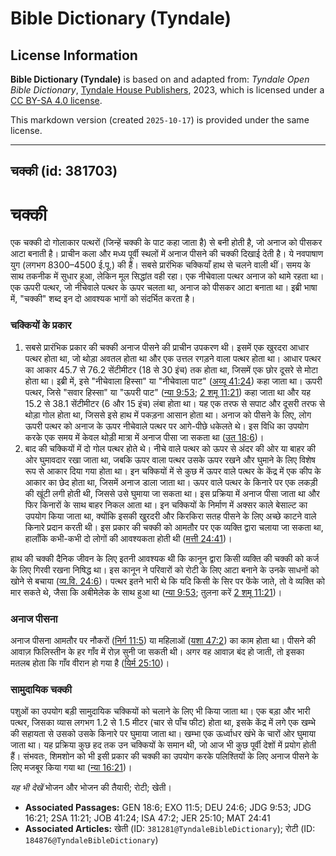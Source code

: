 # Bible Dictionary (Tyndale)

## License Information

**Bible Dictionary (Tyndale)** is based on and adapted from: _Tyndale Open Bible Dictionary_, [Tyndale House Publishers](https://tyndaleopenresources.com/), 2023, which is licensed under a [CC BY-SA 4.0 license](https://creativecommons.org/licenses/by-sa/4.0/legalcode.en).

This markdown version (created `2025-10-17`) is provided under the same license.



--------------------------------

## चक्की (id: 381703)

चक्की
=====

एक चक्की दो गोलाकार पत्थरों (जिन्हें चक्की के पाट कहा जाता है) से बनी होती है, जो अनाज को पीसकर आटा बनाती है। प्राचीन कला और मध्य पूर्वी स्थलों में अनाज पीसने की चक्की दिखाई देती है। ये नवपाषाण युग (लगभग 8300–4500 ई.पू.) की हैं। सबसे प्रारंभिक चक्कियाँ हाथ से चलने वाली थीं। समय के साथ तकनीक में सुधार हुआ, लेकिन मूल सिद्धांत वही रहा। एक नीचेवाला पत्थर अनाज को थामे रहता था। एक ऊपरी पत्थर, जो नीचेवाले पत्थर के ऊपर चलता था, अनाज को पीसकर आटा बनाता था। इब्री भाषा में, "चक्की" शब्द इन दो आवश्यक भागों को संदर्भित करता है।

### चक्कियों के प्रकार

1. सबसे प्रारंभिक प्रकार की चक्की अनाज पीसने की प्राचीन उपकरण थी। इसमें एक खुरदरा आधार पत्थर होता था, जो थोड़ा अवतल होता था और एक उत्तल रगड़ने वाला पत्थर होता था। आधार पत्थर का आकार 45\.7 से 76\.2 सेंटीमीटर (18 से 30 इंच) तक होता था, जिसमें एक छोर दूसरे से मोटा होता था। इब्री में, इसे "नीचेवाला हिस्सा" या "नीचेवाला पाट" ([अय्यू 41:24](https://ref.ly/Job41:24)) कहा जाता था। ऊपरी पत्थर, जिसे "सवार हिस्सा" या "ऊपरी पाट" ([न्या 9:53](https://ref.ly/Judg9:53); [2 शमू 11:21](https://ref.ly/2Sam11:21)) कहा जाता था और यह 15\.2 से 38\.1 सेंटीमीटर (6 और 15 इंच) लंबा होता था। यह एक तरफ से सपाट और दूसरी तरफ से थोड़ा गोल होता था, जिससे इसे हाथ में पकड़ना आसान होता था। अनाज को पीसने के लिए, लोग ऊपरी पत्थर को अनाज के ऊपर नीचेवाले पत्थर पर आगे\-पीछे धकेलते थे। इस विधि का उपयोग करके एक समय में केवल थोड़ी मात्रा में अनाज पीसा जा सकता था ([उत 18:6](https://ref.ly/Gen18:6))।
2. बाद की चक्कियों में दो गोल पत्थर होते थे। नीचे वाले पत्थर को ऊपर से अंदर की ओर या बाहर की ओर घुमावदार रखा जाता था, जबकि ऊपर वाला पत्थर उसके ऊपर रखने और घुमाने के लिए विशेष रूप से आकार दिया गया होता था। इन चक्कियों में से कुछ में ऊपर वाले पत्थर के केंद्र में एक कीप के आकार का छेद होता था, जिसमें अनाज डाला जाता था। ऊपर वाले पत्थर के किनारे पर एक लकड़ी की खूंटी लगी होती थी, जिससे उसे घुमाया जा सकता था। इस प्रक्रिया में अनाज पीसा जाता था और फिर किनारों के साथ बाहर निकल आता था। इन चक्कियों के निर्माण में अक्सर काले बेसाल्ट का उपयोग किया जाता था, क्योंकि इसकी खुरदरी और किरकिरा सतह पीसने के लिए अच्छे काटने वाले किनारे प्रदान करती थी। इस प्रकार की चक्की को आमतौर पर एक व्यक्ति द्वारा चलाया जा सकता था, हालाँकि कभी\-कभी दो लोगों की आवश्यकता होती थी ([मत्ती 24:41](https://ref.ly/Matt24:41))।

हाथ की चक्की दैनिक जीवन के लिए इतनी आवश्यक थी कि कानून द्वारा किसी व्यक्ति की चक्की को कर्ज के लिए गिरवी रखना निषिद्ध था। इस कानून ने परिवारों को रोटी के लिए आटा बनाने के उनके साधनों को खोने से बचाया ([व्य.वि. 24:6](https://ref.ly/Deut24:6))। पत्थर इतने भारी थे कि यदि किसी के सिर पर फेंके जाते, तो वे व्यक्ति को मार सकते थे, जैसा कि अबीमेलेक के साथ हुआ था ([न्या 9:53](https://ref.ly/Judg9:53); तुलना करें [2 शमू 11:21](https://ref.ly/2Sam11:21))।

### अनाज पीसना

अनाज पीसना आमतौर पर नौकरों ([निर्ग 11:5](https://ref.ly/Exod11:5)) या महिलाओं ([यशा 47:2](https://ref.ly/Isa47:2)) का काम होता था। पीसने की आवाज़ फिलिस्तीन के हर गाँव में रोज़ सुनी जा सकती थी। अगर वह आवाज़ बंद हो जाती, तो इसका मतलब होता कि गाँव वीरान हो गया है ([यिर्म 25:10](https://ref.ly/Jer25:10))।

### सामुदायिक चक्की

पशुओं का उपयोग बड़ी सामुदायिक चक्कियों को चलाने के लिए भी किया जाता था। एक बड़ा और भारी पत्थर, जिसका व्यास लगभग 1\.2 से 1\.5 मीटर (चार से पाँच फीट) होता था, इसके केंद्र में लगे एक खम्भे की सहायता से उसको उसके किनारे पर घुमाया जाता था। खम्भा एक ऊर्ध्वाधर खंभे के चारों ओर घुमाया जाता था। यह प्रक्रिया कुछ हद तक उन चक्कियों के समान थी, जो आज भी कुछ पूर्वी देशों में प्रयोग होती हैं। संभवतः, शिमशोन को भी इसी प्रकार की चक्की का उपयोग करके पलिश्तियों के लिए अनाज पीसने के लिए मजबूर किया गया था ([न्या 16:21](https://ref.ly/Judg16:21))।

*यह भी देखें* भोजन और भोजन की तैयारी; रोटी; खेती।

* **Associated Passages:** GEN 18:6; EXO 11:5; DEU 24:6; JDG 9:53; JDG 16:21; 2SA 11:21; JOB 41:24; ISA 47:2; JER 25:10; MAT 24:41
* **Associated Articles:** खेती (ID: `381281@TyndaleBibleDictionary`); रोटी (ID: `184876@TyndaleBibleDictionary`)

